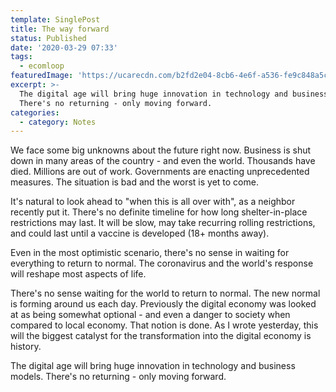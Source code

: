 ```yaml
---
template: SinglePost
title: The way forward
status: Published
date: '2020-03-29 07:33'
tags:
  - ecomloop
featuredImage: 'https://ucarecdn.com/b2fd2e04-8cb6-4e6f-a536-fe9c848a5cb6/'
excerpt: >-
  The digital age will bring huge innovation in technology and business models.
  There's no returning - only moving forward. 
categories:
  - category: Notes
---
```

We face some big unknowns about the future right now. Business is shut down in many areas of the country - and even the world. Thousands have died. Millions are out of work. Governments are enacting unprecedented measures. The situation is bad and the worst is yet to come. 

It's natural to look ahead to "when this is all over with", as a neighbor recently put it. There's no definite timeline for how long shelter-in-place restrictions may last. It will be slow, may take recurring rolling restrictions, and could last until a vaccine is developed (18+ months away). 

Even in the most optimistic scenario, there's no sense in waiting for everything to return to normal. The coronavirus and the world's response will reshape most aspects of life. 

There's no sense waiting for the world to return to normal. The new normal is forming around us each day. Previously the digital economy was looked at as being somewhat optional - and even a danger to society when compared to local economy. That notion is done. As I wrote yesterday, this will the biggest catalyst for the transformation into the digital economy is history. 

The digital age will bring huge innovation in technology and business models. There's no returning - only moving forward.
